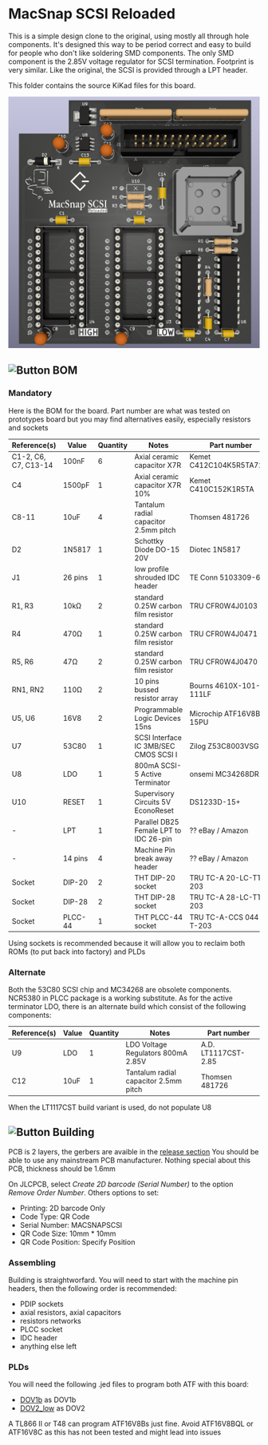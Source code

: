 # MacSnap SCSI Reloaded

This is a simple design clone to the original, using mostly all through hole components. It's designed this way to be period correct and easy to build for people who don't like soldering SMD components. The only SMD component is the 2.85V voltage regulator for SCSI termination.
Footprint is very similar. Like the original, the SCSI is provided through a LPT header.

This folder contains the source KiKad files for this board.

![PCB](MacSnap%20SCSI.png)

## ![Button BOM]
### Mandatory

Here is the BOM for the board. Part number are what was tested on prototypes board but you may find alternatives easily, especially resistors and sockets

| Reference(s)          | Value      | Quantity | Notes                                  | Part number              |
|-----------------------|------------|----------|----------------------------------------|--------------------------|
| C1-2, C6, C7, C13-14  | 100nF      | 6        | Axial ceramic capacitor X7R            | Kemet C412C104K5R5TA7200 |
| C4                    | 1500pF     | 1        | Axial ceramic capacitor X7R 10%        | Kemet C410C152K1R5TA     |
| C8-11                 | 10uF       | 4        | Tantalum radial capacitor 2.5mm pitch  | Thomsen 481726           |
| D2                    | 1N5817     | 1        | Schottky Diode DO-15 20V               | Diotec 1N5817            |
| J1                    | 26 pins    | 1        | low profile shrouded IDC header        | TE Conn 5103309-6        |
| R1, R3                | 10kΩ       | 2        | standard 0.25W carbon film resistor    | TRU CFR0W4J0103          |
| R4                    | 470Ω       | 1        | standard 0.25W carbon film resistor    | TRU CFR0W4J0471          |
| R5, R6                | 47Ω        | 2        | standard 0.25W carbon film resistor    | TRU CFR0W4J0470          |
| RN1, RN2              | 110Ω       | 2        | 10 pins bussed resistor array          | Bourns 4610X-101-111LF   |
| U5, U6                | 16V8       | 2        | Programmable Logic Devices 15ns        | Microchip ATF16V8B-15PU  |
| U7                    | 53C80      | 1        | SCSI Interface IC 3MB/SEC CMOS SCSI I  | Zilog Z53C8003VSG        |
| U8                    | LDO        | 1        | 800mA SCSI-5 Active Terminator         | onsemi MC34268DR2G       |
| U10                   | RESET      | 1        | Supervisory Circuits 5V EconoReset     | DS1233D-15+              |
| -                     | LPT        | 1        | Parallel DB25 Female LPT to IDC 26-pin | ?? eBay / Amazon         |
| -                     | 14 pins    | 4        | Machine Pin break away header          | ?? eBay / Amazon         |
| Socket                | DIP-20     | 2        | THT DIP-20 socket                      | TRU TC-A 20-LC-TT-203    |
| Socket                | DIP-28     | 2        | THT DIP-28 socket                      | TRU TC-A 28-LC-TT-203    |
| Socket                | PLCC-44    | 1        | THT PLCC-44 socket                     | TRU TC-A-CCS 044-Z-T-203 |

Using sockets is recommended because it will allow you to reclaim both ROMs (to put back into factory) and PLDs

### Alternate

Both the 53C80 SCSI chip and MC34268 are obsolete components. NCR5380 in PLCC package is a working substitute. As for the active terminator LDO, there is an alternate build which consist of the following components:

| Reference(s)          | Value      | Quantity | Notes                                  | Part number              |
|-----------------------|------------|----------|----------------------------------------|--------------------------|
| U9                    | LDO        | 1        | LDO Voltage Regulators 800mA 2.85V     | A.D. LT1117CST-2.85      |
| C12                   | 10uF       | 1        | Tantalum radial capacitor 2.5mm pitch  | Thomsen 481726           |

When the LT1117CST build variant is used, do not populate U8

## ![Button Building]

PCB is 2 layers, the gerbers are avaible in the [release section](https://github.com/demik/MacSnap-SCSI/releases/download/v2.1/MacSnap_SCSI_Reloaded_2.1.zip)
You should be able to use any mainstream PCB manufacturer. Nothing special about this PCB, thickness should be 1.6mm

On JLCPCB, select _Create 2D barcode (Serial Number)_ to the option _Remove Order Number_. Others options to set:
- Printing: 2D barcode Only
- Code Type: QR Code
- Serial Number: MACSNAPSCSI
- QR Code Size: 10mm * 10mm
- QR Code Position: Specify Position

### Assembling

Building is straightworfard. You will need to start with the machine pin headers, then the following order is recommended:
- PDIP sockets
- axial resistors, axial capacitors
- resistors networks
- PLCC socket
- IDC header
- anything else left

### PLDs

You will need the following .jed files to program both ATF with this board:
- [DOV1b](../../PLD/DOV1B.jed) as DOV1b
- [DOV2_low](../../PLD/DOV2_low.jed) as DOV2

A TL866 II or T48 can program ATF16V8Bs just fine. Avoid ATF16V8BQL or ATF16V8C as this has not been tested and might lead into issues

<!-------------------------------[ Buttons ]----------------------------------->

[Button BOM]: https://img.shields.io/badge/BOM-FFDD21?style=for-the-badge&logoColor=white&logo=BookStack
[Button Building]: https://img.shields.io/badge/Building-FFDD21?style=for-the-badge&logoColor=white&logo=opensourcehardware
